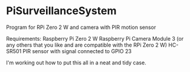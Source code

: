 # PiSurveillanceSystem
Program for RPi Zero 2 W and camera with PIR motion sensor

Requirements:
  Raspberry Pi Zero 2 W
  Raspberry Pi Camera Module 3 (or any others that you like and are compatible with the RPi Zero 2 W)
  HC-SR501 PIR sensor with signal connected to GPIO 23
  
I'm working out how to put this all in a neat and tidy case.
